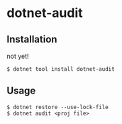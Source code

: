 # dotnet-audit

## Installation

not yet!

```
$ dotnet tool install dotnet-audit
```


## Usage

```
$ dotnet restore --use-lock-file
$ dotnet audit <proj file>
```